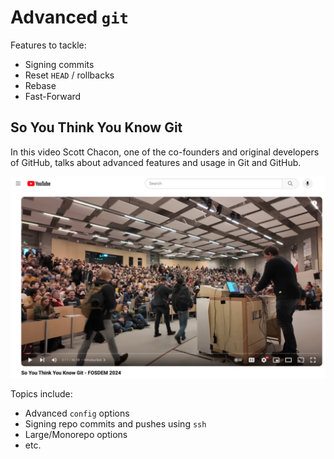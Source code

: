 # Advanced `git`

Features to tackle:

- Signing commits
- Reset `HEAD` / rollbacks
- Rebase
- Fast-Forward

## So You Think You Know Git

In this video Scott Chacon, one of the co-founders and original developers of GitHub, talks about advanced features and usage in Git and GitHub.

<a href="https://www.youtube.com/watch?v=aolI_Rz0ZqY" target="_new"><img style="width:600px;align:left;" src="./images/scott-chacon-git-talk.png"></a>

Topics include:

- Advanced `config` options
- Signing repo commits and pushes using `ssh`
- Large/Monorepo options
- etc.